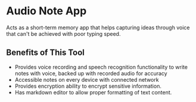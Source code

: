 # Audio Note App

Acts as a short-term memory app that helps capturing ideas through voice that can't be achieved with poor typing speed.

## Benefits of This Tool

- Provides voice recording and speech recognition functionality to write notes with voice, backed up with recorded audio for accuracy
- Accessible notes on every device with connected network
- Provides encryption ability to encrypt sensitive information.
- Has markdown editor to allow proper formatting of text content.
